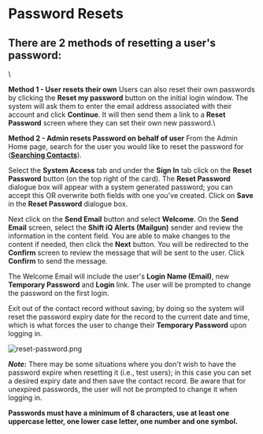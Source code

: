# Password Resets

## There are 2 methods of resetting a user's password:

\


**Method 1 - User resets their own** Users can also reset their own passwords by clicking the **Reset my password** button on the initial login window. The system will ask them to enter the email address associated with their account and click **Continue**. It will then send them a link to a **Reset Password** screen where they can set their own new password.\


**Method 2 - Admin resets Password on behalf of user** From the Admin Home page, search for the user you would like to reset the password for ([**Searching Contacts**](../../../ui/help/portal/contacts/searching-contacts/)).

Select the **System Access** tab and under the **Sign In** tab click on the **Reset Password** button (on the top right of the card). The **Reset Password** dialogue box will appear with a system generated password; you can accept this OR overwrite both fields with one you've created. Click on **Save** in the **Reset Password** dialogue box.

Next click on the **Send Email** button and select **Welcome**. On the **Send Email** screen, select the **Shift iQ Alerts (Mailgun)** sender and review the information in the content field. You are able to make changes to the content if needed, then click the **Next** button. You will be redirected to the **Confirm** screen to review the message that will be sent to the user. Click **Confirm** to send the message.

The Welcome Email will include the user's **Login Name (Email)**, new **Temporary Password** and **Login** link. The user will be prompted to change the password on the first login.

Exit out of the contact record without saving; by doing so the system will reset the password expiry date for the record to the current date and time, which is what forces the user to change their **Temporary Password** upon logging in.

![reset-password.png](https://e02.insite.com/files/sites/global/9856/reset-password.png)

_**Note:**_ There may be some situations where you don't wish to have the password expire when resetting it (i.e., test users); in this case you can set a desired expiry date and then save the contact record. Be aware that for unexpired passwords, the user will not be prompted to change it when logging in.

**Passwords must have a minimum of 8 characters, use at least one uppercase letter, one lower case letter, one number and one symbol.**
